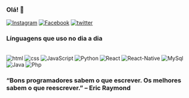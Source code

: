 
### Olá! 🥋

[![Instagram](https://img.shields.io/badge/Instagram-E4405F?style=for-the-badge&logo=instagram&logoColor=white)](https://www.instagram.com/wallyssonsousa_/)
[![Facebook](https://img.shields.io/badge/Facebook-1877F2?style=for-the-badge&logo=facebook&logoColor=white)](https://www.facebook.com)
[![twitter](https://img.shields.io/badge/Twitter-1DA1F2?style=for-the-badge&logo=twitter&logoColor=white)](https://twitter.com/home)


### Línguagens que uso no dia a dia

<div style="display: inline_block"><br/>
    <img alignt="center" alt="html" src="https://img.shields.io/badge/HTML5-E34F26?style=for-the-badge&logo=html5&logoColor=white">
     <img alignt="center" alt="css" src="https://img.shields.io/badge/CSS3-1572B6?style=for-the-badge&logo=css3&logoColor=white">
    <img alignt="center" alt="JavaScript" src="https://img.shields.io/badge/JavaScript-323330?style=for-the-badge&logo=javascript&logoColor=F7DF1Ee">
    <img alignt="center" alt="Python" src="https://img.shields.io/badge/Python-14354C?style=for-the-badge&logo=python&logoColor=white"> 
   <img alignt="center" alt="React" src="https://img.shields.io/badge/React-20232A?style=for-the-badge&logo=react&logoColor=61DAFB"> 
    <img alignt="center" alt="React-Native" src="https://img.shields.io/badge/React_Native-20232A?style=for-the-badge&logo=react&logoColor=61DAFB">  
    <img alignt="center" alt="MySql" src="https://img.shields.io/badge/MySQL-00000F?style=for-the-badge&logo=mysql&logoColor=white"> 
    <img alignt="center" alt="Java" src="https://img.shields.io/badge/Java-ED8B00?style=for-the-badge&logo=java&logoColor=white">  
    <img alignt="center" alt="Php" src="https://img.shields.io/badge/PHP-777BB4?style=for-the-badge&logo=php&logoColor=white">     
</div>

### “Bons programadores sabem o que escrever. Os melhores sabem o que reescrever.” – Eric Raymond
